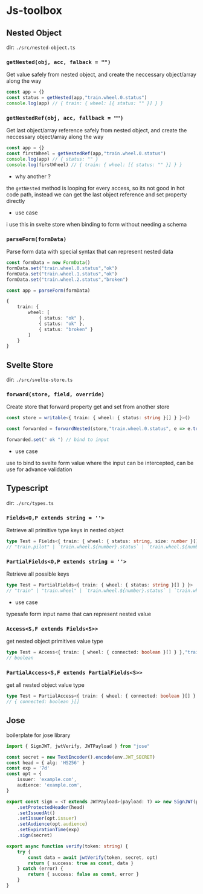 # Js-toolbox

## Nested Object

dir: `./src/nested-object.ts`

### `getNested(obj, acc, falback = "")`

Get value safely from nested object, and create
the neccessary object/array along the way

```ts
const app = {}
const status = getNested(app,"train.wheel.0.status")
console.log(app) // { train: { wheel: [{ status: "" }] } }
```

### `getNestedRef(obj, acc, fallback = "")`

Get last object/array reference safely from nested object, and create
the neccessary object/array along the way

```ts
const app = {}
const firstWheel = getNestedRef(app,"train.wheel.0.status")
console.log(app) // { status: "" }
console.log(firstWheel) // { train: { wheel: [{ status: "" }] } }

```

- why another ?

the `getNested` method is looping for every access, so its not good in
hot code path, instead we can get the last object reference and set property directly

- use case

i use this in svelte store when binding to form without needing a schema

### `parseForm(formData)`

Parse form data with special syntax that can represent nested data

```ts
const formData = new FormData()
formData.set("train.wheel.0.status","ok")
formData.set("train.wheel.1.status","ok")
formData.set("train.wheel.2.status","broken")

const app = parseForm(formData)

{
    train: {
        wheel: [
            { status: "ok" },
            { status: "ok" },
            { status: "broken" }
        ]
    }
}
```

## Svelte Store

dir: `./src/svelte-store.ts`

### `forward(store, field, override)`

Create store that forward property get and set from another store 

```ts
const store = writable<{ train: { wheel: { status: string }[] } }>()

const forwarded = forwardNested(store,"train.wheel.0.status", e => e.trim())

forwarded.set(" ok ") // bind to input
```

- use case

use to bind to svelte form value where the input can be intercepted,
can be use for advance validation

## Typescript

dir: `./src/types.ts`

### `Fields<O,P extends string = ''>`

Retrieve all primitive type keys in nested object

```ts
type Test = Fields<{ train: { wheel: { status: string, size: number }[], pilot: string } }>
// "train.pilot" | `train.wheel.${number}.status` | `train.wheel.${number}.size`
```

### `PartialFields<O,P extends string = ''>`

Retrieve all possible keys

```ts
type Test = PartialFields<{ train: { wheel: { status: string }[] } }>
// "train" | "train.wheel" | `train.wheel.${number}.status` | `train.wheel.${number}`
```

- use case

typesafe form input name that can represent nested value

### `Access<S,F extends Fields<S>>`

get nested object primitives value type

```ts
type Test = Access<{ train: { wheel: { connected: boolean }[] } },"train.wheel.0.connected">
// boolean
```

### `PartialAccess<S,F extends PartialFields<S>>`

get all nested object value type

```ts
type Test = PartialAccess<{ train: { wheel: { connected: boolean }[] } },"train.wheel">
// { connected: boolean }[]
```

## Jose

boilerplate for jose library

```ts
import { SignJWT, jwtVerify, JWTPayload } from "jose"

const secret = new TextEncoder().encode(env.JWT_SECRET)
const head = { alg: 'HS256' }
const exp = '7d'
const opt = {
    issuer: 'example.com',
    audience: 'example.com',
}

export const sign = <T extends JWTPayload>(payload: T) => new SignJWT(payload)
    .setProtectedHeader(head)
    .setIssuedAt()
    .setIssuer(opt.issuer)
    .setAudience(opt.audience)
    .setExpirationTime(exp)
    .sign(secret)

export async function verify(token: string) {
    try {
        const data = await jwtVerify(token, secret, opt)
        return { success: true as const, data }
    } catch (error) {
        return { success: false as const, error }
    }
}
```


